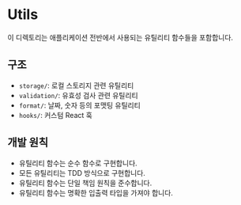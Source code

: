 # Utils

이 디렉토리는 애플리케이션 전반에서 사용되는 유틸리티 함수들을 포함합니다.

## 구조

- `storage/`: 로컬 스토리지 관련 유틸리티
- `validation/`: 유효성 검사 관련 유틸리티
- `format/`: 날짜, 숫자 등의 포맷팅 유틸리티
- `hooks/`: 커스텀 React 훅

## 개발 원칙

- 유틸리티 함수는 순수 함수로 구현합니다.
- 모든 유틸리티는 TDD 방식으로 구현합니다.
- 유틸리티 함수는 단일 책임 원칙을 준수합니다.
- 유틸리티 함수는 명확한 입출력 타입을 가져야 합니다.
